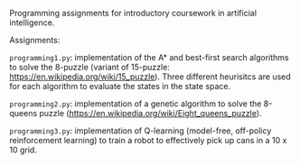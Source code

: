 Programming assignments for introductory coursework in artificial intelligence.

Assignments:

`programming1.py`: implementation of the A* and best-first search algorithms to solve the 8-puzzle (variant of 15-puzzle: https://en.wikipedia.org/wiki/15_puzzle). Three different heurisitcs are used for each algorithm to evaluate the states in the state space.

`programming2.py`: implementation of a genetic algorithm to solve the 8-queens puzzle (https://en.wikipedia.org/wiki/Eight_queens_puzzle). 

`programming3.py`: implementation of Q-learning (model-free, off-policy reinforcement learning) to train a robot to effectively pick up cans in a 10 x 10 grid. 
